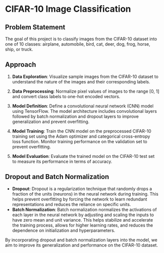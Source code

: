 # CIFAR-10 Image Classification

## Problem Statement
The goal of this project is to classify images from the CIFAR-10 dataset into one of 10 classes: airplane, automobile, bird, cat, deer, dog, frog, horse, ship, or truck.

## Approach
1. **Data Exploration**: Visualize sample images from the CIFAR-10 dataset to understand the nature of the images and their corresponding labels.

2. **Data Preprocessing**: Normalize pixel values of images to the range [0, 1] and convert class labels to one-hot encoded vectors.

3. **Model Definition**: Define a convolutional neural network (CNN) model using TensorFlow. The model architecture includes convolutional layers followed by batch normalization and dropout layers to improve generalization and prevent overfitting.

4. **Model Training**: Train the CNN model on the preprocessed CIFAR-10 training set using the Adam optimizer and categorical cross-entropy loss function. Monitor training performance on the validation set to prevent overfitting.

5. **Model Evaluation**: Evaluate the trained model on the CIFAR-10 test set to measure its performance in terms of accuracy.

## Dropout and Batch Normalization
- **Dropout**: Dropout is a regularization technique that randomly drops a fraction of the units (neurons) in the neural network during training. This helps prevent overfitting by forcing the network to learn redundant representations and reduces the reliance on specific units.
- **Batch Normalization**: Batch normalization normalizes the activations of each layer in the neural network by adjusting and scaling the inputs to have zero mean and unit variance. This helps stabilize and accelerate the training process, allows for higher learning rates, and reduces the dependence on initialization and hyperparameters.

By incorporating dropout and batch normalization layers into the model, we aim to improve its generalization and performance on the CIFAR-10 dataset.

